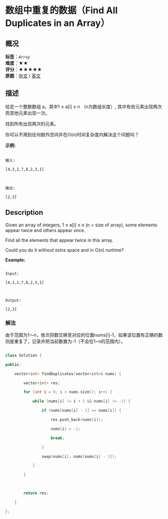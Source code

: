 # 数组中重复的数据（Find All Duplicates in an Array）
## 概况
**标签**：*`Array`*<br>
**难度**：★★<br>
**评分**：★★★★★<br>
**原题**：[中文](https://leetcode-cn.com/problems/find-all-duplicates-in-an-array) / [英文](https://leetcode.com/problems/find-all-duplicates-in-an-array)
## 描述

给定一个整数数组 a，其中1 ≤ a[i] ≤ n （n为数组长度）, 其中有些元素出现两次而其他元素出现一次。



找到所有出现两次的元素。



你可以不用到任何额外空间并在O(n)时间复杂度内解决这个问题吗？



**示例:**

```

输入:

[4,3,2,7,8,2,3,1]



输出:

[2,3]

```



## Description

Given an array of integers, 1 ≤ a[i] ≤ n (n = size of array), some elements appear twice and others appear once.



Find all the elements that appear twice in this array.



Could you do it without extra space and in O(n) runtime?



**Example:**

```

Input:

[4,3,2,7,8,2,3,1]



Output:

[2,3]

```





### 解法

由于范围为1～n，依次将数交换至对应的位置nums[i]-1，如果该位置有正确的数则是重复了，记录并把当前数置为-1（不会在1~n的范围内）。

```c++

class Solution {

public:

    vector<int> findDuplicates(vector<int>& nums) {

        vector<int> res;

        for (int i = 0; i < nums.size(); i++) {

            while (nums[i] != i + 1 && nums[i] != -1) {

                if (nums[nums[i] - 1] == nums[i]) {

                    res.push_back(nums[i]);

                    nums[i] = -1;

                    break;

                }

                swap(nums[i], nums[nums[i] - 1]);

            }

        }

        

        return res;

    }

};

```
